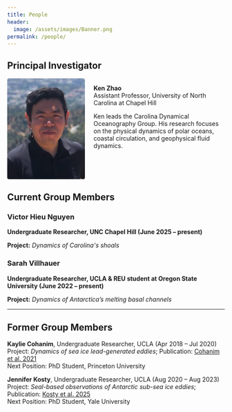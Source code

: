 ```yaml
---
title: People
header:
  image: /assets/images/Banner.png
permalink: /people/
---
```


<h2>Principal Investigator</h2>

<div style="overflow: hidden; margin-bottom: 2em;">
  <img src="../assets/images/Zhao_profile2.png" alt="Ken Zhao" style="float: left; max-width: 180px; margin-right: 20px; border-radius: 4px;">
  <p>
    <strong>Ken Zhao</strong><br>
    Assistant Professor, University of North Carolina at Chapel Hill
  </p>
  <p>
    Ken leads the Carolina Dynamical Oceanography Group. His research focuses on the physical dynamics of polar oceans, coastal circulation, and geophysical fluid dynamics.
  </p>
</div>



<h2>Current Group Members</h2>

<div class="person-block">
  <h3>Victor Hieu Nguyen</h3>
  <p><strong>Undergraduate Researcher, UNC Chapel Hill (June 2025 – present)</strong></p>
  <p><strong>Project:</strong> <em>Dynamics of Carolina's shoals</em></p>
</div>

<div class="person-block">
  <h3>Sarah Villhauer</h3>
  <p><strong>Undergraduate Researcher, UCLA & REU student at Oregon State University (June 2022 – present)</strong></p>
  <p><strong>Project:</strong> <em>Dynamics of Antarctica’s melting basal channels</em></p>
</div>

<hr>

<h2>Former Group Members</h2>

<div class="person-block">
  <p><strong>Kaylie Cohanim</strong>, Undergraduate Researcher, UCLA (Apr 2018 – Jul 2020)<br>
  Project: <em>Dynamics of sea ice lead-generated eddies</em>; Publication: <a href="https://journals.ametsoc.org/view/journals/phoc/51/10/JPO-D-20-0169.1.xml">Cohanim et al. 2021</a><br>
  Next Position: PhD Student, Princeton University
  </p>
</div>

<div class="person-block">
  <p><strong>Jennifer Kosty</strong>, Undergraduate Researcher, UCLA (Aug 2020 – Aug 2023)<br>
  Project: <em>Seal-based observations of Antarctic sub-sea ice eddies</em>; Publication: <a href="https://agupubs.onlinelibrary.wiley.com/doi/pdfdirect/10.1029/2024JC021781">Kosty et al. 2025</a><br>
  Next Position: PhD Student, Yale University
  </p>
</div>

